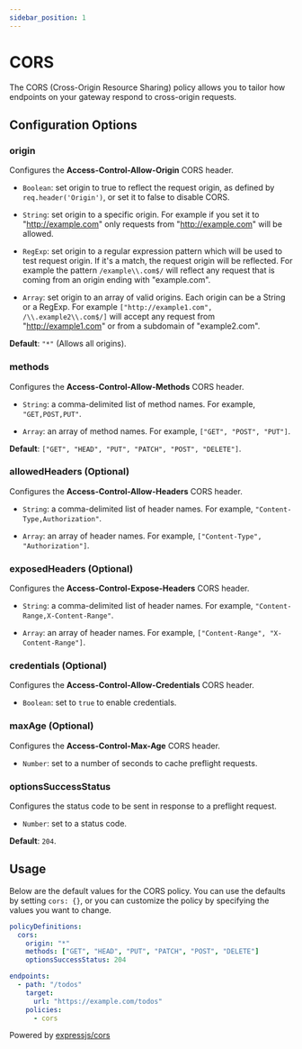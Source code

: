 ```yaml
---
sidebar_position: 1
---
```


# CORS

The CORS (Cross-Origin Resource Sharing) policy allows you to tailor how endpoints on your gateway respond to cross-origin requests.

## Configuration Options

### origin

Configures the **Access-Control-Allow-Origin** CORS header.

- `Boolean`: set origin to true to reflect the request origin, as defined by `req.header('Origin')`, or set it to false to disable CORS.

- `String`: set origin to a specific origin. For example if you set it to "http://example.com" only requests from "http://example.com" will be allowed.

- `RegExp`: set origin to a regular expression pattern which will be used to test request origin. If it's a match, the request origin will be reflected. For example the pattern `/example\\.com$/` will reflect any request that is coming from an origin ending with "example.com".

- `Array`: set origin to an array of valid origins. Each origin can be a String or a RegExp. For example `["http://example1.com", /\\.example2\\.com$/]` will accept any request from "http://example1.com" or from a subdomain of "example2.com".

**Default**: `"*"` (Allows all origins).

### methods

Configures the **Access-Control-Allow-Methods** CORS header.

- `String`: a comma-delimited list of method names. For example, `"GET,POST,PUT"`.

- `Array`: an array of method names. For example, `["GET", "POST", "PUT"]`.

**Default**: `["GET", "HEAD", "PUT", "PATCH", "POST", "DELETE"]`.

### allowedHeaders (Optional)

Configures the **Access-Control-Allow-Headers** CORS header.

- `String`: a comma-delimited list of header names. For example, `"Content-Type,Authorization"`.

- `Array`: an array of header names. For example, `["Content-Type", "Authorization"]`.

### exposedHeaders (Optional)

Configures the **Access-Control-Expose-Headers** CORS header.

- `String`: a comma-delimited list of header names. For example, `"Content-Range,X-Content-Range"`.

- `Array`: an array of header names. For example, `["Content-Range", "X-Content-Range"]`.

### credentials (Optional)

Configures the **Access-Control-Allow-Credentials** CORS header.

- `Boolean`: set to `true` to enable credentials.

### maxAge (Optional)

Configures the **Access-Control-Max-Age** CORS header.

- `Number`: set to a number of seconds to cache preflight requests.

### optionsSuccessStatus

Configures the status code to be sent in response to a preflight request.

- `Number`: set to a status code.

**Default**: `204`.

## Usage

Below are the default values for the CORS policy. You can use the defaults by setting `cors: {}`, or you can customize the policy by specifying the values you want to change.

```yaml title="gateweaver.yml"
policyDefinitions:
  cors:
    origin: "*"
    methods: ["GET", "HEAD", "PUT", "PATCH", "POST", "DELETE"]
    optionsSuccessStatus: 204

endpoints:
  - path: "/todos"
    target:
      url: "https://example.com/todos"
    policies:
      - cors
```

Powered by [expressjs/cors](https://github.com/expressjs/cors)
